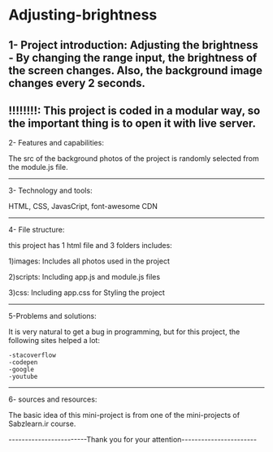 # Adjusting-brightness

1- Project introduction: Adjusting the brightness - By changing the range input, the brightness of the screen changes. Also, the background image changes every 2 seconds.
-------------------------------------------------------------------
!!!!!!!!: This project is coded in a modular way, so the important thing is to open it with live server.
-------------------------------------------------------------------
2- Features and capabilities:

The src of the background photos of the project is randomly selected from the module.js file.

-------------------------------------------------------------------
3- Technology and tools:

HTML, CSS, JavasCript, font-awesome CDN

-------------------------------------------------------------------
4- File structure:

this project has 1 html file and 3 folders includes:

1)images: Includes all photos used in the project

2)scripts: Including app.js and module.js files

3)css: Including app.css for Styling the project

-------------------------------------------------------------------
5-Problems and solutions:

It is very natural to get a bug in programming, but for this project, the following sites helped a lot:

	-stacoverflow 
	-codepen
	-google
	-youtube

-------------------------------------------------------------------
6- sources and resources:

The basic idea of this mini-project is from one of the mini-projects of Sabzlearn.ir course.

------------------------Thank you for your attention-----------------------
